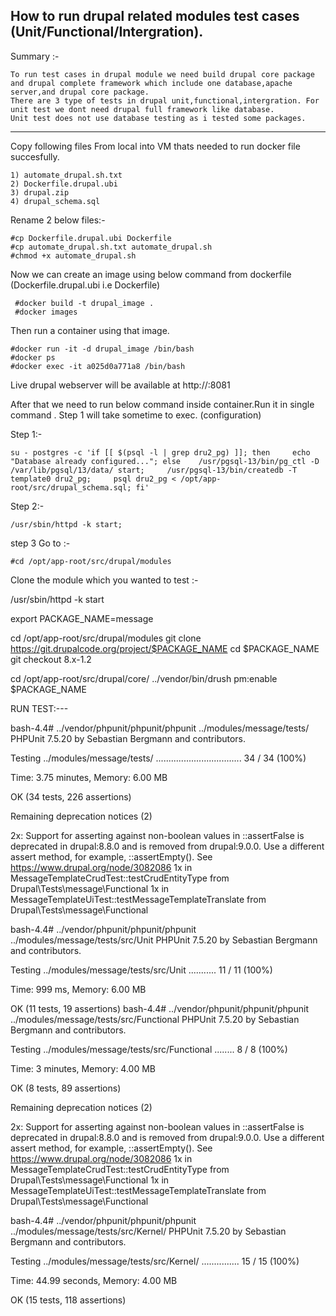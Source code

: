 
How to run drupal related modules test cases (Unit/Functional/Intergration).
-------------

Summary :-

    To run test cases in drupal module we need build drupal core package and drupal complete framework which include one database,apache server,and drupal core package.
    There are 3 type of tests in drupal unit,functional,intergration. For unit test we dont need drupal full framework like database.
    Unit test does not use database testing as i tested some packages.

*************************

Copy following files From local into VM thats needed to run docker file succesfully.

    1) automate_drupal.sh.txt
    2) Dockerfile.drupal.ubi
    3) drupal.zip
    4) drupal_schema.sql

Rename 2 below files:-

    #cp Dockerfile.drupal.ubi Dockerfile
    #cp automate_drupal.sh.txt automate_drupal.sh
    #chmod +x automate_drupal.sh


Now we can create an image  using below command from dockerfile (Dockerfile.drupal.ubi i.e Dockerfile)

     #docker build -t drupal_image .
     #docker images


Then run a container using that image.

    #docker run -it -d drupal_image /bin/bash
    #docker ps
    #docker exec -it a025d0a771a8 /bin/bash

Live drupal webserver will be available at http://<ip>:8081

After that we need to run below command inside container.Run it in single command . 
Step 1 will take sometime to exec. (configuration)

Step 1:- 

    su - postgres -c 'if [[ $(psql -l | grep dru2_pg) ]]; then     echo "Database already configured..."; else    /usr/pgsql-13/bin/pg_ctl -D /var/lib/pgsql/13/data/ start;     /usr/pgsql-13/bin/createdb -T template0 dru2_pg;     psql dru2_pg < /opt/app-root/src/drupal_schema.sql; fi'

Step 2:-

    /usr/sbin/httpd -k start;


step 3 Go to :-

    #cd /opt/app-root/src/drupal/modules

Clone the module which you wanted to test :-

/usr/sbin/httpd -k start

export PACKAGE_NAME=message

cd /opt/app-root/src/drupal/modules
git clone  https://git.drupalcode.org/project/$PACKAGE_NAME
cd $PACKAGE_NAME
git checkout 8.x-1.2

cd /opt/app-root/src/drupal/core/
../vendor/bin/drush pm:enable $PACKAGE_NAME

RUN TEST:---

bash-4.4# ../vendor/phpunit/phpunit/phpunit ../modules/message/tests/
PHPUnit 7.5.20 by Sebastian Bergmann and contributors.

Testing ../modules/message/tests/
..................................                                34 / 34 (100%)

Time: 3.75 minutes, Memory: 6.00 MB

OK (34 tests, 226 assertions)

Remaining deprecation notices (2)

  2x: Support for asserting against non-boolean values in ::assertFalse is deprecated in drupal:8.8.0 and is removed from drupal:9.0.0. Use a different assert method, for example, ::assertEmpty(). See https://www.drupal.org/node/3082086
    1x in MessageTemplateCrudTest::testCrudEntityType from Drupal\Tests\message\Functional
    1x in MessageTemplateUiTest::testMessageTemplateTranslate from Drupal\Tests\message\Functional

bash-4.4# ../vendor/phpunit/phpunit/phpunit ../modules/message/tests/src/Unit
PHPUnit 7.5.20 by Sebastian Bergmann and contributors.

Testing ../modules/message/tests/src/Unit
...........                                                       11 / 11 (100%)

Time: 999 ms, Memory: 6.00 MB

OK (11 tests, 19 assertions)
bash-4.4# ../vendor/phpunit/phpunit/phpunit ../modules/message/tests/src/Functional
PHPUnit 7.5.20 by Sebastian Bergmann and contributors.

Testing ../modules/message/tests/src/Functional
........                                                            8 / 8 (100%)

Time: 3 minutes, Memory: 4.00 MB

OK (8 tests, 89 assertions)

Remaining deprecation notices (2)

  2x: Support for asserting against non-boolean values in ::assertFalse is deprecated in drupal:8.8.0 and is removed from drupal:9.0.0. Use a different assert method, for example, ::assertEmpty(). See https://www.drupal.org/node/3082086
    1x in MessageTemplateCrudTest::testCrudEntityType from Drupal\Tests\message\Functional
    1x in MessageTemplateUiTest::testMessageTemplateTranslate from Drupal\Tests\message\Functional

bash-4.4# ../vendor/phpunit/phpunit/phpunit ../modules/message/tests/src/Kernel/
PHPUnit 7.5.20 by Sebastian Bergmann and contributors.

Testing ../modules/message/tests/src/Kernel/
...............                                                   15 / 15 (100%)

Time: 44.99 seconds, Memory: 4.00 MB

OK (15 tests, 118 assertions)
